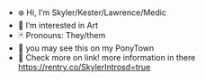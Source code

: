 - ❄️ Hi, I’m Skyler/Kester/Lawrence/Medic
- 🎨 I’m interested in Art
- 🃏 Pronouns: They/them
- 🌌 you may see this on my PonyTown
- 🌹 Check more on link! more information in there
https://rentry.co/SkylerIntrosd=true
